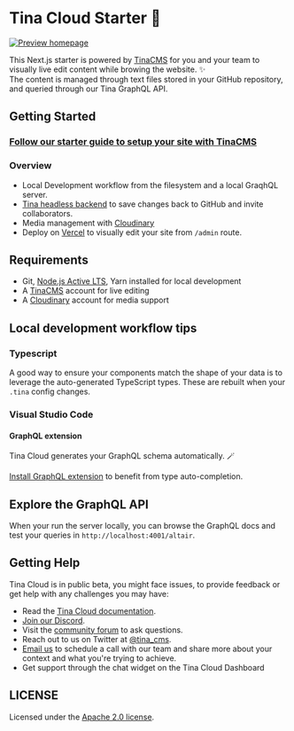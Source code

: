 # Tina Cloud Starter 🦙

[![Preview homepage](https://user-images.githubusercontent.com/103008/127326555-6d7d3083-fd4d-4c01-8634-d3421b2b408a.png)](https://tina-cloud-starter-orcin.vercel.app/ "Preview Tina Cloud Starter")

This Next.js starter is powered by [TinaCMS](https://tina.io) for you and your team to visually live edit content while browing the website. ✨  
The content is managed through text files stored in your GitHub repository, and queried through our Tina GraphQL API.

## Getting Started

### [Follow our starter guide to setup your site with TinaCMS](https://tina.io/guides/tina-cloud/starter/overview/)

### Overview

- Local Development workflow from the filesystem and a local GraqhQL server.
- [Tina headless backend](https://app.tina.io) to save changes back to GitHub and invite collaborators.
- Media management with [Cloudinary](https://cloudinary.com)
- Deploy on [Vercel](https://vercel.com) to visually edit your site from `/admin` route.

## Requirements

- Git, [Node.js Active LTS](https://nodejs.org/en/about/releases/), Yarn installed for local development
- A [TinaCMS](https://app.tina.io) account for live editing
- A [Cloudinary](https://cloudinary.com) account for media support


## Local development workflow tips

### Typescript

A good way to ensure your components match the shape of your data is to leverage the auto-generated TypeScript types.
These are rebuilt when your `.tina` config changes.

### Visual Studio Code

#### GraphQL extension

Tina Cloud generates your GraphQL schema automatically. 🪄

[Install GraphQL extension](https://marketplace.visualstudio.com/items?itemName=GraphQL.vscode-graphql) to benefit from type auto-completion.

## Explore the GraphQL API

When your run the server locally, you can browse the GraphQL docs and test your queries in `http://localhost:4001/altair`.

## Getting Help

Tina Cloud is in public beta, you might face issues, to provide feedback or get help with any challenges you may have:

-   Read the [Tina Cloud documentation](https://tina.io/docs/tina-cloud/).
-   [Join our Discord](https://discord.gg/zumN63Ybpf).
-   Visit the [community forum](https://community.tinacms.org/) to ask questions.
-   Reach out to us on Twitter at [@tina_cms](https://twitter.com/tina_cms).
-   [Email us](mailto:support@tina.io) to schedule a call with our team and share more about your context and what you're trying to achieve.
-   Get support through the chat widget on the Tina Cloud Dashboard

## LICENSE

Licensed under the [Apache 2.0 license](./LICENSE).
